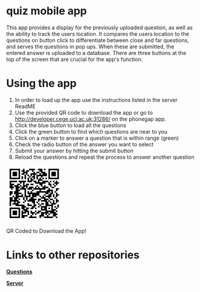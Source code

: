 # quiz mobile app
This app provides a display for the previously uploaded question, as well as the ability to track the users location. It compares the users location to the questions on button click to differentiate between close and far questions, and serves the questions in pop ups. When these are submitted, the entered answer is uploaded to a database. There are three buttons at the top of the screen that are crucial for the app's function.
# Using the app
1) In order to load up the app use the instructions listed in the server ReadME
2) Use the provided QR code to download the app or go to http://developer.cege.ucl.ac.uk:31286/ on the phonegap app.
3) Click the blue button to load all the questions
4) Click the green button to find which questions are near to you
5) Click on a marker to answer a question that is within range (green)
6) Check the radio button of the answer you want to select
6) Submit your answer by hitting the submit button
7) Reload the questions and repeat the process to answer another question

![alt text](https://github.com/rpGIS/server/blob/master/chart.png)

QR Coded to Download the App!

# Links to other repositories
**[Questions](https://github.com/rpGIS/questions)**

**[Server](https://github.com/rpGIS/server)**

